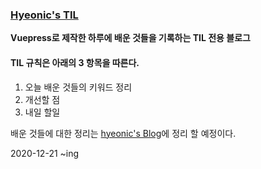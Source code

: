 ### [Hyeonic's TIL](https://hyeonic.github.io/)

__Vuepress로 제작한 하루에 배운 것들을 기록하는 TIL 전용 블로그__ 


#### TIL 규칙은 아래의 3 항목을 따른다.

 1. 오늘 배운 것들의 키워드 정리
 2. 개선할 점 
 3. 내일 할일

배운 것들에 대한 정리는 [hyeonic's Blog](https://hyeonic.tistory.com/)에 정리 할 예정이다. 

2020-12-21 ~ing